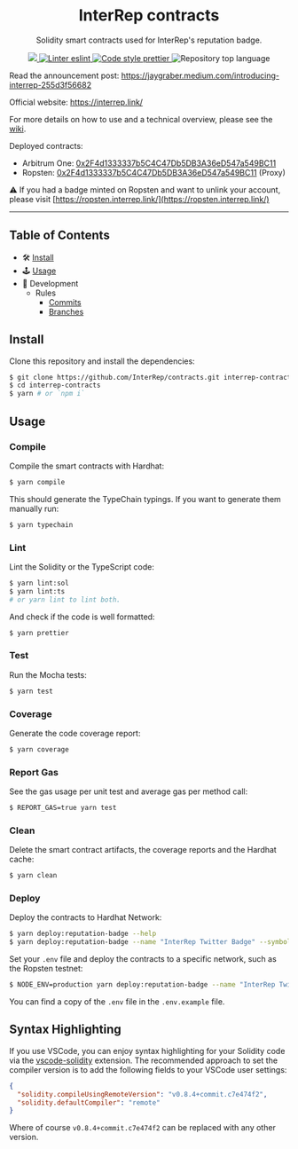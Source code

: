 <p align="center">
    <h1 align="center">
        InterRep contracts
    </h1>
    <p align="center">Solidity smart contracts used for InterRep's reputation badge.</p>
</p>

<p align="center">
    <a href="https://github.com/InterRep" target="_blank">
        <img src="https://img.shields.io/badge/project-InterRep-blue.svg?style=flat-square">
    </a>
    <a href="https://eslint.org/" target="_blank">
        <img alt="Linter eslint" src="https://img.shields.io/badge/linter-eslint-8080f2?style=flat-square&logo=eslint">
    </a>
    <a href="https://prettier.io/" target="_blank">
        <img alt="Code style prettier" src="https://img.shields.io/badge/code%20style-prettier-f8bc45?style=flat-square&logo=prettier">
    </a>
    <img alt="Repository top language" src="https://img.shields.io/github/languages/top/InterRep/contracts?style=flat-square">
</p>

Read the announcement post: https://jaygraber.medium.com/introducing-interrep-255d3f56682

Official website: https://interrep.link/

For more details on how to use and a technical overview, please see the [wiki](https://github.com/InterRep/contracts/wiki).

Deployed contracts:
- Arbitrum One: [0x2F4d1333337b5C4C47Db5DB3A36eD547a549BC11](https://explorer.offchainlabs.com/address/0x2F4d1333337b5C4C47Db5DB3A36eD547a549BC11)
- Ropsten: [0x2F4d1333337b5C4C47Db5DB3A36eD547a549BC11](https://ropsten.etherscan.io/address/0x2F4d1333337b5C4C47Db5DB3A36eD547a549BC11) (Proxy)

⚠️ If you had a badge minted on Ropsten and want to unlink your account, please visit [https://ropsten.interrep.link/](https://ropsten.interrep.link/)

---

## Table of Contents

-   🛠 [Install](#install)
-   🕹 [Usage](#usage)
-   🔬 Development
    -   Rules
        -   [Commits](https://github.com/cedoor/cedoor/tree/main/git#commits-rules)
        -   [Branches](https://github.com/cedoor/cedoor/tree/main/git#branch-rules)

## Install

Clone this repository and install the dependencies:

```bash
$ git clone https://github.com/InterRep/contracts.git interrep-contracts
$ cd interrep-contracts
$ yarn # or `npm i`
```

## Usage

### Compile

Compile the smart contracts with Hardhat:

```bash
$ yarn compile
```

This should generate the TypeChain typings. If you want to generate them manually run:

```bash
$ yarn typechain
```

### Lint

Lint the Solidity or the TypeScript code:

```bash
$ yarn lint:sol
$ yarn lint:ts
# or yarn lint to lint both.
```

And check if the code is well formatted:

```bash
$ yarn prettier
```

### Test

Run the Mocha tests:

```bash
$ yarn test
```

### Coverage

Generate the code coverage report:

```bash
$ yarn coverage
```

### Report Gas

See the gas usage per unit test and average gas per method call:

```bash
$ REPORT_GAS=true yarn test
```

### Clean

Delete the smart contract artifacts, the coverage reports and the Hardhat cache:

```bash
$ yarn clean
```

### Deploy

Deploy the contracts to Hardhat Network:

```bash
$ yarn deploy:reputation-badge --help
$ yarn deploy:reputation-badge --name "InterRep Twitter Badge" --symbol iTWITT
```

Set your `.env` file and deploy the contracts to a specific network, such as the Ropsten testnet:

```bash
$ NODE_ENV=production yarn deploy:reputation-badge --name "InterRep Twitter Badge" --symbol iTWITT --network ropsten
```

You can find a copy of the `.env` file in the `.env.example` file.

## Syntax Highlighting

If you use VSCode, you can enjoy syntax highlighting for your Solidity code via the
[vscode-solidity](https://github.com/juanfranblanco/vscode-solidity) extension. The recommended approach to set the
compiler version is to add the following fields to your VSCode user settings:

```json
{
  "solidity.compileUsingRemoteVersion": "v0.8.4+commit.c7e474f2",
  "solidity.defaultCompiler": "remote"
}
```

Where of course `v0.8.4+commit.c7e474f2` can be replaced with any other version.
